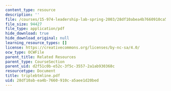 ```yaml
---
content_type: resource
description: ''
file: /courses/15-974-leadership-lab-spring-2003/28df10abea4b7660910ca5aee1d20bed_triplebtmline.pdf
file_size: 94427
file_type: application/pdf
hide_download: true
hide_download_original: null
learning_resource_types: []
license: https://creativecommons.org/licenses/by-nc-sa/4.0/
ocw_type: OCWFile
parent_title: Related Resources
parent_type: CourseSection
parent_uid: d2f51c0b-e52c-3f5c-3557-2a1ab930368c
resourcetype: Document
title: triplebtmline.pdf
uid: 28df10ab-ea4b-7660-910c-a5aee1d20bed
---
```

